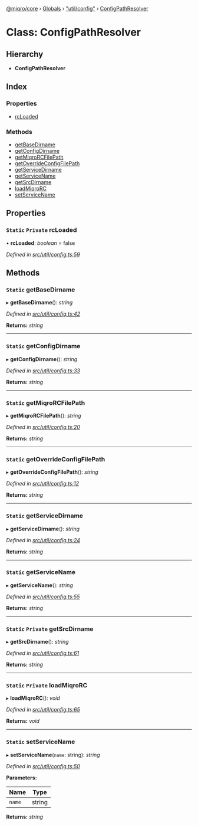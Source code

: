 [@miqro/core](../README.md) › [Globals](../globals.md) › ["util/config"](../modules/_util_config_.md) › [ConfigPathResolver](_util_config_.configpathresolver.md)

# Class: ConfigPathResolver

## Hierarchy

* **ConfigPathResolver**

## Index

### Properties

* [rcLoaded](_util_config_.configpathresolver.md#static-private-rcloaded)

### Methods

* [getBaseDirname](_util_config_.configpathresolver.md#static-getbasedirname)
* [getConfigDirname](_util_config_.configpathresolver.md#static-getconfigdirname)
* [getMiqroRCFilePath](_util_config_.configpathresolver.md#static-getmiqrorcfilepath)
* [getOverrideConfigFilePath](_util_config_.configpathresolver.md#static-getoverrideconfigfilepath)
* [getServiceDirname](_util_config_.configpathresolver.md#static-getservicedirname)
* [getServiceName](_util_config_.configpathresolver.md#static-getservicename)
* [getSrcDirname](_util_config_.configpathresolver.md#static-private-getsrcdirname)
* [loadMiqroRC](_util_config_.configpathresolver.md#static-private-loadmiqrorc)
* [setServiceName](_util_config_.configpathresolver.md#static-setservicename)

## Properties

### `Static` `Private` rcLoaded

▪ **rcLoaded**: *boolean* = false

*Defined in [src/util/config.ts:59](https://github.com/claukers/miqro-core/blob/45c7f28/src/util/config.ts#L59)*

## Methods

### `Static` getBaseDirname

▸ **getBaseDirname**(): *string*

*Defined in [src/util/config.ts:42](https://github.com/claukers/miqro-core/blob/45c7f28/src/util/config.ts#L42)*

**Returns:** *string*

___

### `Static` getConfigDirname

▸ **getConfigDirname**(): *string*

*Defined in [src/util/config.ts:33](https://github.com/claukers/miqro-core/blob/45c7f28/src/util/config.ts#L33)*

**Returns:** *string*

___

### `Static` getMiqroRCFilePath

▸ **getMiqroRCFilePath**(): *string*

*Defined in [src/util/config.ts:20](https://github.com/claukers/miqro-core/blob/45c7f28/src/util/config.ts#L20)*

**Returns:** *string*

___

### `Static` getOverrideConfigFilePath

▸ **getOverrideConfigFilePath**(): *string*

*Defined in [src/util/config.ts:12](https://github.com/claukers/miqro-core/blob/45c7f28/src/util/config.ts#L12)*

**Returns:** *string*

___

### `Static` getServiceDirname

▸ **getServiceDirname**(): *string*

*Defined in [src/util/config.ts:24](https://github.com/claukers/miqro-core/blob/45c7f28/src/util/config.ts#L24)*

**Returns:** *string*

___

### `Static` getServiceName

▸ **getServiceName**(): *string*

*Defined in [src/util/config.ts:55](https://github.com/claukers/miqro-core/blob/45c7f28/src/util/config.ts#L55)*

**Returns:** *string*

___

### `Static` `Private` getSrcDirname

▸ **getSrcDirname**(): *string*

*Defined in [src/util/config.ts:61](https://github.com/claukers/miqro-core/blob/45c7f28/src/util/config.ts#L61)*

**Returns:** *string*

___

### `Static` `Private` loadMiqroRC

▸ **loadMiqroRC**(): *void*

*Defined in [src/util/config.ts:65](https://github.com/claukers/miqro-core/blob/45c7f28/src/util/config.ts#L65)*

**Returns:** *void*

___

### `Static` setServiceName

▸ **setServiceName**(`name`: string): *string*

*Defined in [src/util/config.ts:50](https://github.com/claukers/miqro-core/blob/45c7f28/src/util/config.ts#L50)*

**Parameters:**

Name | Type |
------ | ------ |
`name` | string |

**Returns:** *string*
